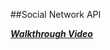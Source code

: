 ##Social Network API

***[Walkthrough Video](https://drive.google.com/file/d/1Fco1jIYmDpj1GkJDYH0Kam_bUa-yLJTk/view)***
